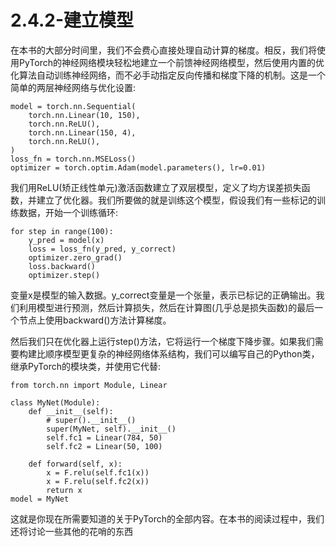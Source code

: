 # 2.4.2-建立模型

在本书的大部分时间里，我们不会费心直接处理自动计算的梯度。相反，我们将使用PyTorch的神经网络模块轻松地建立一个前馈神经网络模型，然后使用内置的优化算法自动训练神经网络，而不必手动指定反向传播和梯度下降的机制。这是一个简单的两层神经网络与优化设置:

```text
model = torch.nn.Sequential(
    torch.nn.Linear(10, 150),
    torch.nn.ReLU(),
    torch.nn.Linear(150, 4),
    torch.nn.ReLU(),
)
loss_fn = torch.nn.MSELoss()
optimizer = torch.optim.Adam(model.parameters(), lr=0.01)
```

我们用ReLU\(矫正线性单元\)激活函数建立了双层模型，定义了均方误差损失函数，并建立了优化器。我们所要做的就是训练这个模型，假设我们有一些标记的训练数据，开始一个训练循环:

```text
for step in range(100):
    y_pred = model(x)
    loss = loss_fn(y_pred, y_correct)
    optimizer.zero_grad()
    loss.backward()
    optimizer.step()
```

变量x是模型的输入数据。y\_correct变量是一个张量，表示已标记的正确输出。我们利用模型进行预测，然后计算损失，然后在计算图\(几乎总是损失函数\)的最后一个节点上使用backward\(\)方法计算梯度。

然后我们只在优化器上运行step\(\)方法，它将运行一个梯度下降步骤。如果我们需要构建比顺序模型更复杂的神经网络体系结构，我们可以编写自己的Python类，继承PyTorch的模块类，并使用它代替:

```text
from torch.nn import Module, Linear

class MyNet(Module):
    def __init__(self):
        # super().__init__()
        super(MyNet, self).__init__()
        self.fc1 = Linear(784, 50)
        self.fc2 = Linear(50, 100)
        
    def forward(self, x):
        x = F.relu(self.fc1(x))
        x = F.relu(self.fc2(x))
        return x
model = MyNet
```

这就是你现在所需要知道的关于PyTorch的全部内容。在本书的阅读过程中，我们还将讨论一些其他的花哨的东西











